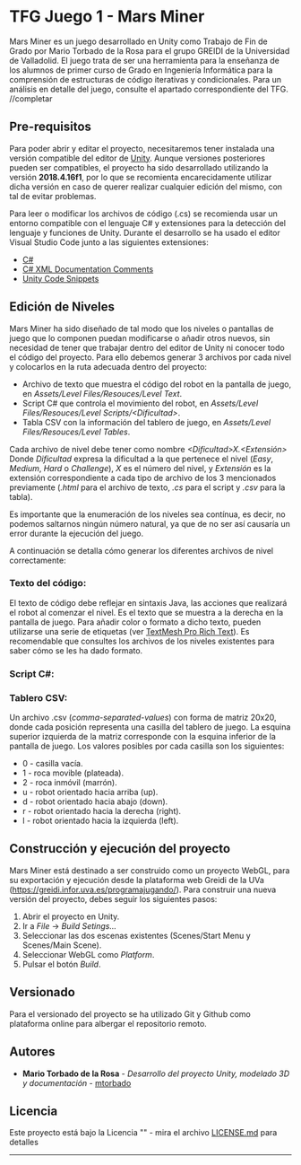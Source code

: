 # TFG Juego 1 - Mars Miner

Mars Miner es un juego desarrollado en Unity como Trabajo de Fin de Grado por Mario Torbado de la Rosa para el grupo GREIDI de la Universidad de Valladolid.
El juego trata de ser una herramienta para la enseñanza de los alumnos de primer curso de Grado en Ingeniería Informática para la comprensión de estructuras
de código iterativas y condicionales. Para un análisis en detalle del juego, consulte el apartado correspondiente del TFG. //completar


## Pre-requisitos

Para poder abrir y editar el proyecto, necesitaremos tener instalada una versión compatible del editor de [Unity](https://unity3d.com/es/get-unity/download). Aunque versiones posteriores pueden ser compatibles, el proyecto ha sido desarrollado utilizando la versión **2018.4.16f1**, por lo que se recomienta encarecidamente utilizar dicha versión en caso de querer realizar cualquier edición del mismo, con tal de evitar problemas.

Para leer o modificar los archivos de código (.cs) se recomienda usar un entorno compatible con el lenguaje C# y extensiones para la detección del lenguaje y
funciones de Unity. Durante el desarrollo se ha usado el editor Visual Studio Code junto a las siguientes extensiones:

- [C#](https://marketplace.visualstudio.com/items?itemName=ms-dotnettools.csharp)
- [C# XML Documentation Comments](https://marketplace.visualstudio.com/items?itemName=k--kato.docomment)
- [Unity Code Snippets](https://marketplace.visualstudio.com/items?itemName=kleber-swf.unity-code-snippets)


## Edición de Niveles

Mars Miner ha sido diseñado de tal modo que los niveles o pantallas de juego que lo componen puedan modificarse o añadir otros nuevos, sin necesidad de
tener que trabajar dentro del editor de Unity ni conocer todo el código del proyecto. Para ello debemos generar 3 archivos por cada nivel y colocarlos en
la ruta adecuada dentro del proyecto:

- Archivo de texto que muestra el código del robot en la pantalla de juego, en _Assets/Level Files/Resouces/Level Text_.
- Script C# que controla el movimiento del robot, en _Assets/Level Files/Resouces/Level Scripts/\<Dificultad\>_.
- Tabla CSV con la información del tablero de juego, en _Assets/Level Files/Resouces/Level Tables_.

Cada archivo de nivel debe tener como nombre _\<Dificultad\>X.\<Extensión\>_ Donde _Dificultad_ expresa la dificultad a la que pertenece el nivel
(_Easy_, _Medium_, _Hard_ o _Challenge_), _X_ es el número del nivel, y _Extensión_ es la extensión correspondiente a cada tipo de archivo de los 3
mencionados previamente (_.html_ para el archivo de texto, _.cs_ para el script y _.csv_ para la tabla).

Es importante que la enumeración de los niveles sea contínua, es decir, no podemos saltarnos ningún número natural, ya que de no ser así causaría un error durante la ejecución del juego.


A continuación se detalla cómo generar los diferentes archivos de nivel correctamente:

### Texto del código:
El texto de código debe reflejar en sintaxis Java, las acciones que realizará el robot al comenzar el nivel. Es el texto que se muestra a la derecha en la
pantalla de juego.
Para añadir color o formato a dicho texto, pueden utilizarse una serie de etiquetas (ver [TextMesh Pro Rich Text](http://digitalnativestudios.com/textmeshpro/docs/rich-text/)). Es recomendable que consultes los archivos de los niveles existentes para saber cómo se les ha dado formato.


### Script C#:


### Tablero CSV:
Un archivo .csv (_comma-separated-values_) con forma de matriz 20x20, donde cada posición representa una casilla del tablero de juego.
La esquina superior izquierda de la matriz corresponde con la esquina inferior de la pantalla de juego. Los valores posibles por cada casilla son los siguientes:

- 0 - casilla vacía.
- 1 - roca movible (plateada).
- 2 - roca inmóvil (marrón).
- u - robot orientado hacia arriba (up).
- d - robot orientado hacia abajo (down).
- r - robot orientado hacia la derecha (right).
- l - robot orientado hacia la izquierda (left).



## Construcción y ejecución del proyecto

Mars Miner está destinado a ser construido como un proyecto WebGL, para su exportación y ejecución desde la plataforma web Greidi de la UVa (https://greidi.infor.uva.es/programajugando/). Para construir una nueva versión del proyecto, debes seguir los siguientes pasos:

1. Abrir el proyecto en Unity.
2. Ir a _File_ -> _Build Setings..._
3. Seleccionar las dos escenas existentes (Scenes/Start Menu y Scenes/Main Scene).
4. Seleccionar WebGL como _Platform_.
5. Pulsar el botón _Build_.


## Versionado

Para el versionado del proyecto se ha utilizado Git y Github como plataforma online para albergar el repositorio remoto.


## Autores 

* **Mario Torbado de la Rosa** - *Desarrollo del proyecto Unity, modelado 3D y documentación* - [mtorbado](https://github.com/mtorbado)


## Licencia

Este proyecto está bajo la Licencia "" - mira el archivo [LICENSE.md](LICENSE.md) para detalles

-----------------------------------------------------------------------------------------------------------------------------------------------------

